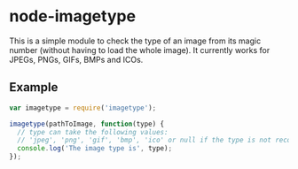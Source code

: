 # node-imagetype

This is a simple module to check the type of an image from its magic number (without having to load the whole image).
It currently works for JPEGs, PNGs, GIFs, BMPs and ICOs.

## Example

```js
var imagetype = require('imagetype');

imagetype(pathToImage, function(type) {
  // type can take the following values:
  // 'jpeg', 'png', 'gif', 'bmp', 'ico' or null if the type is not recognized
  console.log('The image type is', type);
});
```
